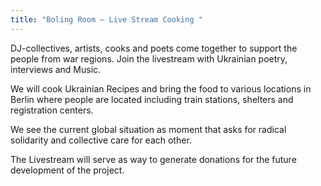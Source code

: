 ```yaml
---
title: "Boling Room – Live Stream Cooking "
---
```

DJ-collectives, artists, cooks and poets come together to support the people from war regions. Join the livestream with Ukrainian poetry, interviews and Music.

We will cook Ukrainian Recipes and bring the food to various locations in Berlin where people are located including train stations, shelters and registration centers.

We see the current global situation as moment that asks for radical solidarity and collective care for each other.

The Livestream will serve as way to generate donations for the future development of the project.